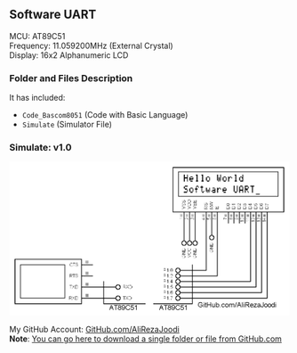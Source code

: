 ## Software UART

MCU:			AT89C51    
Frequency:     		11.059200MHz (External Crystal)    
Display:        	16x2 Alphanumeric LCD   

### Folder and Files Description
It has included:
- `Code_Bascom8051` (Code with Basic Language)
- `Simulate` (Simulator File)

### Simulate: v1.0
![](Simulate/v1.0.png)

My GitHub Account: [GitHub.com/AliRezaJoodi](https://github.com/AliRezaJoodi)  
**Note**: [You can go here to download a single folder or file from GitHub.com](https://minhaskamal.github.io/DownGit/#/home)
